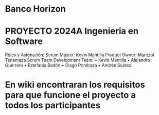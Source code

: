 # Banco Horizon
# PROYECTO 2024A Ingenieria en Software
Roles y Asignación:
Scrum Máster: Kevin Mantilla
Product Owner: Maritzol Tenemaza
Scrum Team
Development Team:
•	Kevin Mantilla
•	Alejandro Guerrero
•	Estefania Bedón
•	Diego Pomboza
•	Andrés Suárez
# En wiki encontraran los requisitos para que funcione el proyecto a todos los participantes
